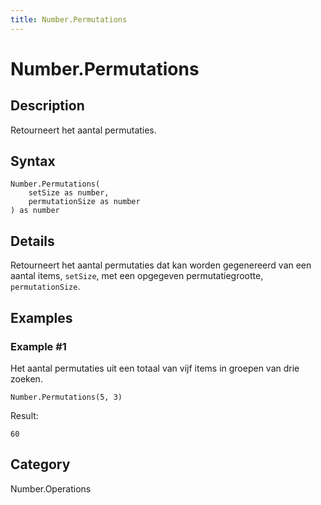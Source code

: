 ```yaml
---
title: Number.Permutations
---
```


# Number.Permutations


## Description

Retourneert het aantal permutaties.


## Syntax

```powerquery
Number.Permutations(
    setSize as number,
    permutationSize as number
) as number
```


## Details

Retourneert het aantal permutaties dat kan worden gegenereerd van een aantal items, <code>setSize</code>, met een opgegeven permutatiegrootte, <code>permutationSize</code>.


## Examples

### Example #1 
Het aantal permutaties uit een totaal van vijf items in groepen van drie zoeken.
```powerquery
Number.Permutations(5, 3)
```

Result: 
```powerquery
60
```




## Category
Number.Operations
